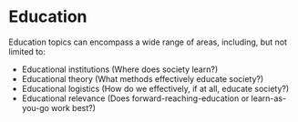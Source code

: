 # Education

Education topics can encompass a wide range of areas, including, but not limited to:
- Educational institutions (Where does society learn?)
- Educational theory (What methods effectively educate society?)
- Educational logistics (How do we effectively, if at all, educate society?)
- Educational relevance (Does forward-reaching-education or learn-as-you-go work best?)
